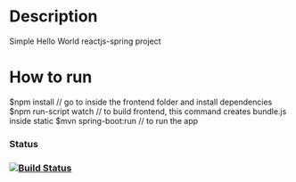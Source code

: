 # Description
Simple Hello World reactjs-spring project

# How to run
$npm install // go to inside the frontend folder and install dependencies
$npm run-script watch // to build frontend, this command creates bundle.js inside static
$mvn spring-boot:run // to run the app

### Status
### [![Build Status](https://travis-ci.org/LearnTeachCodeSeoul/MovieGram.svg?branch=master)](https://travis-ci.org/aerozepp/MovieGram)
